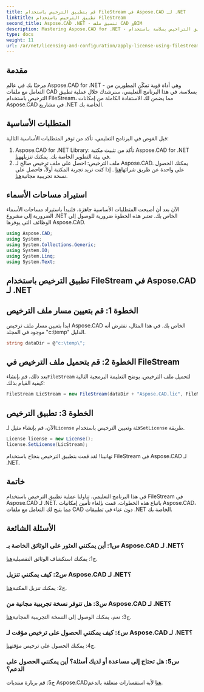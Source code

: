 ```yaml
---
title: قم بتطبيق الترخيص باستخدام FileStream في Aspose.CAD لـ .NET
linktitle: تطبيق الترخيص باستخدام FileStream
second_title: Aspose.CAD .NET - تنسيق ملف CAD وBIM
description: Mastering Aspose.CAD for .NET - تطبيق التراخيص بسلاسة باستخدام FileStream. استكشف الدليل المفصّل خطوة بخطوة واطلق العنان للإمكانات. التحميل الان!
type: docs
weight: 11
url: /ar/net/licensing-and-configuration/apply-license-using-filestream/
---
```

## مقدمة

مرحبًا بك في عالم Aspose.CAD for .NET - وهي أداة قوية تمكّن المطورين من التعامل مع ملفات CAD بسلاسة. في هذا البرنامج التعليمي، سنرشدك خلال عملية تطبيق الترخيص باستخدام FileStream، مما يضمن لك الاستفادة الكاملة من إمكانات Aspose.CAD في مشاريع .NET الخاصة بك.

## المتطلبات الأساسية

قبل الغوص في البرنامج التعليمي، تأكد من توفر المتطلبات الأساسية التالية:
1.  Aspose.CAD for .NET Library: تأكد من تثبيت مكتبة Aspose.CAD for .NET في بيئة التطوير الخاصة بك. يمكنك تنزيله[هنا](https://releases.aspose.com/cad/net/).
2.  ملف الترخيص: احصل على ملف ترخيص صالح لـ Aspose.CAD. يمكنك الحصول على واحدة عن طريق شرائها[هنا](https://purchase.aspose.com/buy) . إذا كنت تريد تجربة المكتبة أولاً، فاحصل على نسخة تجريبية مجانية[هنا](https://releases.aspose.com/).

## استيراد مساحات الأسماء

الآن بعد أن أصبحت المتطلبات الأساسية جاهزة، فلنبدأ باستيراد مساحات الأسماء الضرورية إلى مشروع .NET الخاص بك. تعتبر هذه الخطوة ضرورية للوصول إلى الوظائف التي يوفرها Aspose.CAD.
```csharp
using Aspose.CAD;
using System;
using System.Collections.Generic;
using System.IO;
using System.Linq;
using System.Text;
```

## تطبيق الترخيص باستخدام FileStream في Aspose.CAD لـ .NET

## الخطوة 1: قم بتعيين مسار ملف الترخيص

ابدأ بتعيين مسار ملف ترخيص Aspose.CAD الخاص بك. في هذا المثال، نفترض أنه موجود في المجلد "c:\temp\" الدليل.
```csharp
string dataDir = @"c:\temp\";
```

## الخطوة 2: قم بتحميل ملف الترخيص في FileStream

 بعد ذلك، قم بإنشاء`FileStream` لتحميل ملف الترخيص. يوضح التعليمة البرمجية التالية كيفية القيام بذلك:
```csharp
FileStream LicStream = new FileStream(dataDir + "Aspose.CAD.lic", FileMode.Open);
```

## الخطوة 3: تطبيق الترخيص

 الآن، قم بإنشاء مثيل لـ`License` فئة وتعيين الترخيص باستخدام`SetLicense` طريقة.
```csharp
License license = new License();
license.SetLicense(LicStream);
```

تهانينا! لقد قمت بتطبيق الترخيص بنجاح باستخدام FileStream في Aspose.CAD لـ .NET.

## خاتمة

في هذا البرنامج التعليمي، تناولنا عملية تطبيق الترخيص باستخدام FileStream في Aspose.CAD لـ .NET. باتباع هذه الخطوات، قمت بإلغاء تأمين إمكانيات Aspose.CAD، مما يتيح لك التعامل مع ملفات CAD دون عناء في تطبيقات .NET الخاصة بك.

## الأسئلة الشائعة

### س1: أين يمكنني العثور على الوثائق الخاصة بـ Aspose.CAD لـ .NET؟

 ج1: يمكنك استكشاف الوثائق التفصيلية[هنا](https://reference.aspose.com/cad/net/).

### س2: كيف يمكنني تنزيل Aspose.CAD لـ .NET؟

 ج2: يمكنك تنزيل المكتبة[هنا](https://releases.aspose.com/cad/net/).

### س3: هل تتوفر نسخة تجريبية مجانية من Aspose.CAD لـ .NET؟

 ج3: نعم، يمكنك الوصول إلى النسخة التجريبية المجانية[هنا](https://releases.aspose.com/).

### س٤: كيف يمكنني الحصول على ترخيص مؤقت لـ Aspose.CAD لـ .NET؟

 ج4: يمكنك الحصول على ترخيص مؤقت[هنا](https://purchase.aspose.com/temporary-license/).

### س5: هل تحتاج إلى مساعدة أو لديك أسئلة؟ أين يمكنني الحصول على الدعم؟

 ج5: قم بزيارة منتديات Aspose.CAD[هنا](https://forum.aspose.com/c/cad/19) لأية استفسارات متعلقة بالدعم.